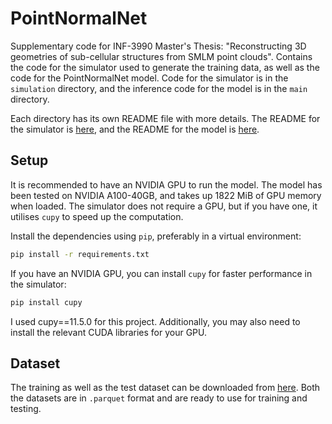 # PointNormalNet
Supplementary code for INF-3990 Master's Thesis: "Reconstructing 3D geometries of sub-cellular structures from SMLM point clouds". Contains the code for the simulator used to generate the training data, as well as the code for the PointNormalNet model. Code for the simulator is in the `simulation` directory, and the inference code for the model is in the `main` directory.

Each directory has its own README file with more details. The README for the simulator is [here](simulation/README.md), and the README for the model is [here](main/README.md).

## Setup
It is recommended to have an NVIDIA GPU to run the model. The model has been tested on NVIDIA A100-40GB, and takes up 1822 MiB of GPU memory when loaded. The simulator does not require a GPU, but if you have one, it utilises `cupy` to speed up the computation.

Install the dependencies using `pip`, preferably in a virtual environment:
```bash
pip install -r requirements.txt
```
If you have an NVIDIA GPU, you can install `cupy` for faster performance in the simulator:
```bash
pip install cupy
```
I used cupy==11.5.0 for this project. Additionally, you may also need to install the relevant CUDA libraries for your GPU.

## Dataset
The training as well as the test dataset can be downloaded from [here](https://cloud.suyogjadhav.com/index.php/s/LJ6DseSJySwdKYn). Both the datasets are in `.parquet` format and are ready to use for training and testing.